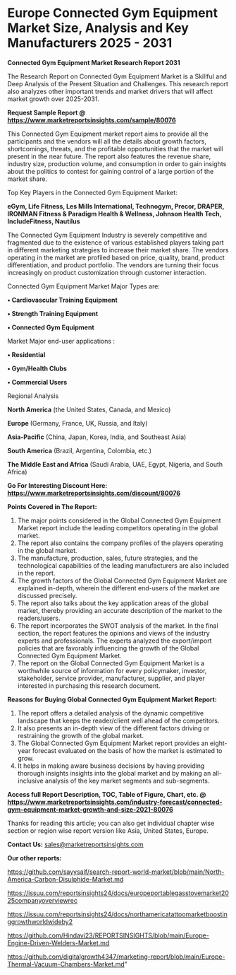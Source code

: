 # Europe Connected Gym Equipment Market Size, Analysis and Key Manufacturers 2025 - 2031

<strong>Connected Gym Equipment Market Research Report 2031</strong>

The Research Report on Connected Gym Equipment Market is a Skillful and Deep Analysis of the Present Situation and Challenges. This research report also analyzes other important trends and market drivers that will affect market growth over 2025-2031.

<strong>Request Sample Report @ <a href=https://www.marketreportsinsights.com/sample/80076>https://www.marketreportsinsights.com/sample/80076</a></strong>

This Connected Gym Equipment market report aims to provide all the participants and the vendors will all the details about growth factors, shortcomings, threats, and the profitable opportunities that the market will present in the near future. The report also features the revenue share, industry size, production volume, and consumption in order to gain insights about the politics to contest for gaining control of a large portion of the market share.

Top Key Players in the Connected Gym Equipment Market:

<strong>eGym, Life Fitness, Les Mills International, Technogym, Precor, DRAPER, IRONMAN Fitness & Paradigm Health & Wellness, Johnson Health Tech, IncludeFitness, Nautilus</strong>

The Connected Gym Equipment Industry is severely competitive and fragmented due to the existence of various established players taking part in different marketing strategies to increase their market share. The vendors operating in the market are profiled based on price, quality, brand, product differentiation, and product portfolio. The vendors are turning their focus increasingly on product customization through customer interaction.

Connected Gym Equipment Market Major Types are:

<strong>• Cardiovascular Training Equipment

• Strength Training Equipment

• Connected Gym Equipment</strong>

Market Major end-user applications :

<strong>• Residential

• Gym/Health Clubs

• Commercial Users</strong>

Regional Analysis

</u><strong><b>North America</b></strong> (the United States, Canada, and Mexico)

<strong><b>Europe </b></strong>(Germany, France, UK, Russia, and Italy)

<strong><b>Asia-Pacific</b></strong> (China, Japan, Korea, India, and Southeast Asia)

<strong><b>South America</b></strong> (Brazil, Argentina, Colombia, etc.)

<strong><b>The Middle East and Africa</b></strong> (Saudi Arabia, UAE, Egypt, Nigeria, and South Africa)

<strong>Go For Interesting Discount Here: <a href=https://www.marketreportsinsights.com/discount/80076>https://www.marketreportsinsights.com/discount/80076</a></strong>

<strong>Points Covered in The Report:</strong>
<ol>
  <li>The major points considered in the Global Connected Gym Equipment Market report include the leading competitors operating in the global market.</li>
  <li>The report also contains the company profiles of the players operating in the global market.</li>
  <li>The manufacture, production, sales, future strategies, and the technological capabilities of the leading manufacturers are also included in the report.</li>
  <li>The growth factors of the Global Connected Gym Equipment Market are explained in-depth, wherein the different end-users of the market are discussed precisely.</li>
  <li>The report also talks about the key application areas of the global market, thereby providing an accurate description of the market to the readers/users.</li>
  <li>The report incorporates the SWOT analysis of the market. In the final section, the report features the opinions and views of the industry experts and professionals. The experts analyzed the export/import policies that are favorably influencing the growth of the Global Connected Gym Equipment Market.</li>
  <li>The report on the Global Connected Gym Equipment Market is a worthwhile source of information for every policymaker, investor, stakeholder, service provider, manufacturer, supplier, and player interested in purchasing this research document.</li>
</ol>
<strong>Reasons for Buying Global Connected Gym Equipment Market Report:</strong>

<ol>
  <li>The report offers a detailed analysis of the dynamic competitive landscape that keeps the reader/client well ahead of the competitors.</li>
  <li>It also presents an in-depth view of the different factors driving or restraining the growth of the global market.</li>
  <li>The Global Connected Gym Equipment Market report provides an eight-year forecast evaluated on the basis of how the market is estimated to grow.</li>
  <li>It helps in making aware business decisions by having providing thorough insights insights into the global market and by making an all-inclusive analysis of the key market segments and sub-segments.</li>
</ol>
<strong>Access full Report Description, TOC, Table of Figure, Chart, etc. @ <a href=https://www.marketreportsinsights.com/industry-forecast/connected-gym-equipment-market-growth-and-size-2021-80076>https://www.marketreportsinsights.com/industry-forecast/connected-gym-equipment-market-growth-and-size-2021-80076</a></strong>


Thanks for reading this article; you can also get individual chapter wise section or region wise report version like Asia, United States, Europe.

<strong>Contact Us:</strong>
sales@marketreportsinsights.com

<strong>Our other reports:</strong>

<a href=https://github.com/sayysaif/search-report-world-market/blob/main/North-America-Carbon-Disulphide-Market.md>https://github.com/sayysaif/search-report-world-market/blob/main/North-America-Carbon-Disulphide-Market.md</a>

<a href=https://issuu.com/reportsinsights24/docs/europeportablegasstovemarket2025companyoverviewrec>https://issuu.com/reportsinsights24/docs/europeportablegasstovemarket2025companyoverviewrec</a>

<a href=https://issuu.com/reportsinsights24/docs/northamericatattoomarketboostinggrowthworldwideby2>https://issuu.com/reportsinsights24/docs/northamericatattoomarketboostinggrowthworldwideby2</a>

<a href=https://github.com/Hindavi23/REPORTSINSIGHTS/blob/main/Europe-Engine-Driven-Welders-Market.md>https://github.com/Hindavi23/REPORTSINSIGHTS/blob/main/Europe-Engine-Driven-Welders-Market.md</a>

<a href=https://github.com/digitalgrowth4347/marketing-report/blob/main/Europe-Thermal-Vacuum-Chambers-Market.md>https://github.com/digitalgrowth4347/marketing-report/blob/main/Europe-Thermal-Vacuum-Chambers-Market.md</a>"
